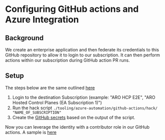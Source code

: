 # Configuring GitHub actions and Azure Integration

## Background

We create an enterprise application and then federate its credentials to this GitHub repository to allow it to login to our subscription.  It can then perform actions within our subscription during GitHub action PR runs. 

## Setup
The steps below are the same outlined [here](https://learn.microsoft.com/en-us/azure/developer/github/connect-from-azure?tabs=azure-portal%2Clinux)

1. Login to the destination Subscription (example: "ARO HCP E2E", "ARO Hosted Control Planes (EA Subscription 1)")
1. Run the hack script `./tooling/azure-automation/github-actions/hack/ "NAME_OF_SUBSCRIPTION"`
1. Create the [GitHub secrets](https://learn.microsoft.com/en-us/azure/developer/github/connect-from-azure?tabs=azure-portal%2Clinux#create-github-secrets) based on the output of the script.

Now you can leverage the identity with a contributor role in our GitHub actions.  A sample is [here](./.github/workflows/bicep-what-if.yml)
